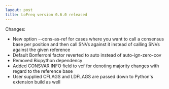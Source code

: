 ```yaml
---
layout: post
title: LoFreq version 0.6.0 released
---
```

Changes:
- New option --cons-as-ref for cases where you want to call a consensus
      base per position and then call SNVs against it instead of calling SNVs
      against
      the given reference
- Default Bonferroni factor reverted to auto instead of auto-ign-zero-cov
- Removed Biopython dependency
- Added CONSVAR INFO field to vcf for denoting majority changes with regard
      to the reference base
- User supplied CFLAGS and LDFLAGS are passed down to Python's extension
      build as well
